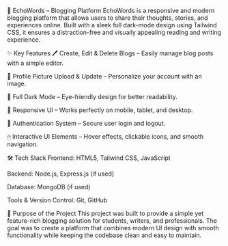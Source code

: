 📖 EchoWords – Blogging Platform
EchoWords is a responsive and modern blogging platform that allows users to share their thoughts, stories, and experiences online. Built with a sleek full dark-mode design using Tailwind CSS, it ensures a distraction-free and visually appealing reading and writing experience.

✨ Key Features
🖊 Create, Edit & Delete Blogs – Easily manage blog posts with a simple editor.

📸 Profile Picture Upload & Update – Personalize your account with an image.

🖤 Full Dark Mode – Eye-friendly design for better readability.

📱 Responsive UI – Works perfectly on mobile, tablet, and desktop.

🔐 Authentication System – Secure user login and logout.

🖱 Interactive UI Elements – Hover effects, clickable icons, and smooth navigation.

🛠 Tech Stack
Frontend: HTML5, Tailwind CSS, JavaScript

Backend: Node.js, Express.js (if used)

Database: MongoDB (if used)

Tools & Version Control: Git, GitHub

📌 Purpose of the Project
This project was built to provide a simple yet feature-rich blogging solution for students, writers, and professionals. The goal was to create a platform that combines modern UI design with smooth functionality while keeping the codebase clean and easy to maintain.
